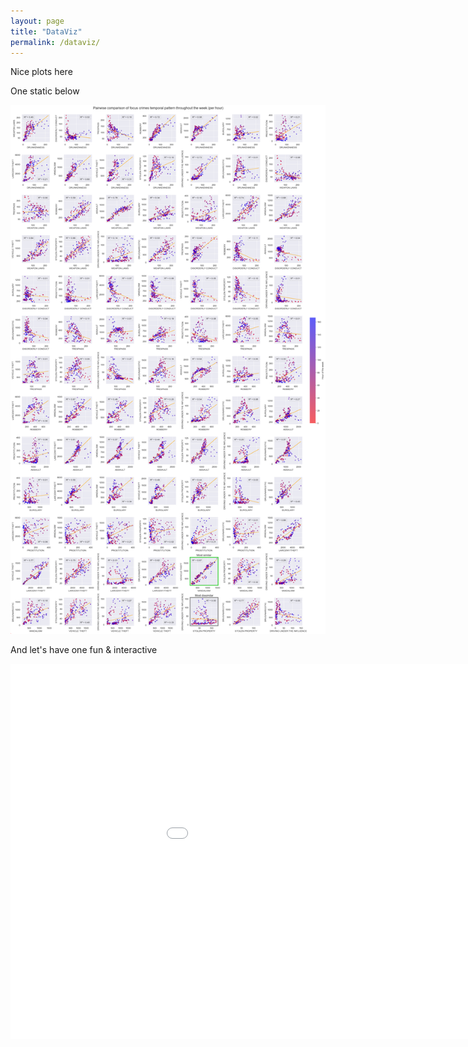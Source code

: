 ```yaml
---
layout: page
title: "DataViz"
permalink: /dataviz/
---
```


Nice plots here

One static below

![Week 5 plot](/images/week5_plot.png)

And let's have one fun & interactive

<embed 
       type="text/html" 
       src="/bokeh/periodic.html"
       width="1100"
       height="600"
       >
</embed>
